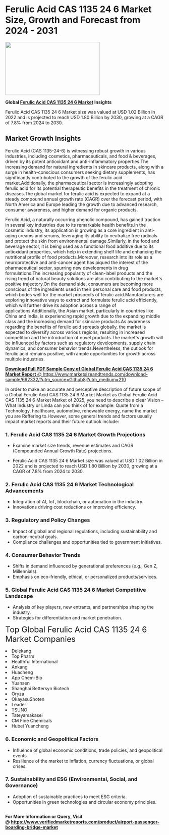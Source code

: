 <H1>Ferulic Acid CAS 1135 24 6 Market Size, Growth and Forecast from 2024 - 2031</H1><img class="aligncenter size-medium wp-image-584254" src="https://thirdeyenews.in/wp-content/uploads/2024/09/Global-Market-Research-300x168.jpeg" alt="" width="300" height="168" /><p><strong>Global&nbsp;<a href="https://www.marketsizeandtrends.com/download-sample/662332/?utm_source=Github8j?utm_medium=210">Ferulic Acid CAS 1135 24 6 Market</a> Insights</strong></p><p>Ferulic Acid CAS 1135 24 6 Market size was valued at USD 1.02 Billion in 2022 and is projected to reach USD 1.80 Billion by 2030, growing at a CAGR of 7.8% from 2024 to 2030.</p><p><h2>Market Growth Insights</h2> <p>Ferulic Acid (CAS 1135-24-6) is witnessing robust growth in various industries, including cosmetics, pharmaceuticals, and food & beverages, driven by its potent antioxidant and anti-inflammatory properties.The increasing demand for natural ingredients in skincare products, along with a surge in health-conscious consumers seeking dietary supplements, has significantly contributed to the growth of the ferulic acid market.Additionally, the pharmaceutical sector is increasingly adopting ferulic acid for its potential therapeutic benefits in the treatment of chronic diseases.The global market for ferulic acid is expected to expand at a steady compound annual growth rate (CAGR) over the forecast period, with North America and Europe leading the growth due to advanced research, consumer awareness, and higher demand for organic products.</p> <p><a href="download-sample-link" target="_blank"></a></p> <p>Ferulic Acid, a naturally occurring phenolic compound, has gained traction in several key industries due to its remarkable health benefits.In the cosmetic industry, its application is growing as a core ingredient in anti-aging creams and serums, leveraging its ability to neutralize free radicals and protect the skin from environmental damage.Similarly, in the food and beverage sector, it is being used as a functional food additive due to its antioxidant properties, which help in extending shelf life and enhancing the nutritional profile of food products.Moreover, research into its role as a neuroprotective and anti-cancer agent has piqued the interest of the pharmaceutical sector, spurring new developments in drug formulations.The increasing popularity of clean-label products and the rising trend of natural beauty solutions are also contributing to the market's positive trajectory.On the demand side, consumers are becoming more conscious of the ingredients used in their personal care and food products, which bodes well for the market prospects of ferulic acid.Manufacturers are exploring innovative ways to extract and formulate ferulic acid efficiently, which will further drive its adoption across a range of applications.Additionally, the Asian market, particularly in countries like China and India, is experiencing rapid growth due to the expanding middle class and the increasing demand for skincare products.As awareness regarding the benefits of ferulic acid spreads globally, the market is expected to diversify across various regions, resulting in increased competition and the introduction of novel products.The market's growth will be influenced by factors such as regulatory developments, supply chain dynamics, and consumer behavior trends.Nevertheless, the outlook for ferulic acid remains positive, with ample opportunities for growth across multiple industries.</p> <p><a href="get-more-link" target="_blank"></p><p><span class=""><strong>Download Full PDF Sample Copy of Global Ferulic Acid CAS 1135 24 6 Market Report</strong> @ <a href="https://www.marketsizeandtrends.com/download-sample/662332/?utm_source=Github8j?utm_medium=210" target="_blank">https://www.marketsizeandtrends.com/download-sample/662332/?utm_source=Github8j?utm_medium=210</a></span></p><p>In order to make an accurate and perceptive description of future scope of a Global&nbsp;Ferulic Acid CAS 1135 24 6 Market Market as Global&nbsp;Ferulic Acid CAS 1135 24 6 Market Market of 2025, you need to describe a clear Vision &ndash; What Industry or Linda can you think of for example: Quote from a Technology, healthcare, automotive, renewable energy, name the market you are Reffering to.However, some general trends and factors usually impact market reports and their future outlook include:</p><h3>1.&nbsp;<strong>Ferulic Acid CAS 1135 24 6 Market Growth Projections</strong></h3><ul><li>Examine market size trends, revenue estimates and CAGR (Compounded Annual Growth Rate) projections.</li><li><p>Ferulic Acid CAS 1135 24 6 Market size was valued at USD 1.02 Billion in 2022 and is projected to reach USD 1.80 Billion by 2030, growing at a CAGR of 7.8% from 2024 to 2030.</p></li></ul><h3>2.&nbsp;<strong>Ferulic Acid CAS 1135 24 6 Market Technological Advancements</strong></h3><ul><li>Integration of AI, IoT, blockchain, or automation in the industry.</li><li>Innovations driving cost reductions or improving efficiency.</li></ul><h3>3.&nbsp;<strong>Regulatory and Policy Changes</strong></h3><ul><li>Impact of global and regional regulations, including sustainability and carbon-neutral goals.</li><li>Compliance challenges and opportunities tied to government initiatives.</li></ul><h3>4.&nbsp;<strong>Consumer Behavior Trends</strong></h3><ul><li>Shifts in demand influenced by generational preferences (e.g., Gen Z, Millennials).</li><li>Emphasis on eco-friendly, ethical, or personalized products/services.</li></ul><h3>5.&nbsp;<strong>Global Ferulic Acid CAS 1135 24 6 Market Competitive Landscape</strong></h3><ul><li>Analysis of key players, new entrants, and partnerships shaping the industry.</li><li>Strategies for differentiation and market penetration.</li></ul><p data-pm-slice="1 1 []"><span style="color: inherit; font-family: inherit; font-size: 25px;">Top Global Ferulic Acid CAS 1135 24 6 Market Companies</span></p><div class="" data-test-id=""><p><li>Delekang</li><li> Top Pharm</li><li> Healthful International</li><li> Ankang</li><li> Huacheng</li><li> App Chem-Bio</li><li> Yuansen</li><li> Shanghai Bettersyn Biotech</li><li> Oryza</li><li> OkayasuShoten</li><li> Leader</li><li> TSUNO</li><li> Tateyamakasei</li><li> CM Fine Chemicals</li><li> Hubei Yuancheng</li></p></div><h3>6.&nbsp;<strong>Economic and Geopolitical Factors</strong></h3><ul><li>Influence of global economic conditions, trade policies, and geopolitical events.</li><li>Resilience of the market to inflation, currency fluctuations, or global crises.</li></ul><h3>7.&nbsp;<strong>Sustainability and ESG (Environmental, Social, and Governance)</strong></h3><ul><li>Adoption of sustainable practices to meet ESG criteria.</li><li>Opportunities in green technologies and circular economy principles.</li></ul><h2><strong style="font-size: 14px;">For More Information or Query, Visit @&nbsp;</strong><a style="background-color: #ffffff; font-size: 14px;" href="https://www.marketsizeandtrends.com/report/ferulic-acid-cas-1135-24-6-market/" target="_blank">https://www.verifiedmarketreports.com/product/airport-passenger-boarding-bridge-market</a></h2>